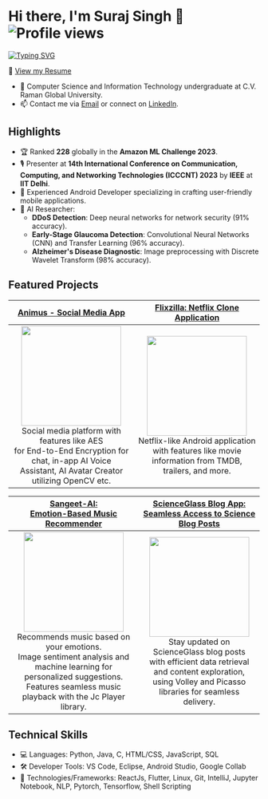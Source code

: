 # Hi there, I'm Suraj Singh 👋 ![Profile views]([https://img.shields.io/github/followers/s0oraj?label=Profile%20views&style=social](https://komarev.com/ghpvc/?username=s0oraj))


[![Typing SVG](https://readme-typing-svg.demolab.com?font=Fira+Code&pause=1000&random=false&width=435&lines=BTech+CSE-Student+%7C+ML+%26++Android+Dev;IIT+DELHI%3A+IEEE+ICCCNT+2023+Conf;Amazon+ML+Challenge%3A+228+Global+Rank;AI+Researcher%3A+DDoS%2C+Glaucoma+Etc)](https://git.io/typing-svg)

📄 [View my Resume](https://drive.google.com/file/d/1u28HdWNyTgMwzNrqh5uo5cdDjd4x7Oi_/view?usp=sharing)
- 🔭 Computer Science and Information Technology undergraduate at C.V. Raman Global University.
- 📫 Contact me via [Email](mailto:hotmailsuraj@gmail.com) or connect on [LinkedIn](https://www.linkedin.com/in/s0oraj).

## Highlights
- 🏆 Ranked **228** globally in the **Amazon ML Challenge 2023**.
- 🎙 Presenter at **14th International Conference on Communication, Computing, and Networking Technologies (ICCCNT) 2023** by **IEEE** at **IIT Delhi**.
- 📱 Experienced Android Developer specializing in crafting user-friendly mobile applications.
- 🧠 AI Researcher:
    - **DDoS Detection**: Deep neural networks for network security (91% accuracy).
    - **Early-Stage Glaucoma Detection**: Convolutional Neural Networks (CNN) and Transfer Learning (96% accuracy).
    - **Alzheimer's Disease Diagnostic**: Image preprocessing with Discrete Wavelet Transform (98% accuracy).

## Featured Projects

| [**Animus - Social Media App**](https://github.com/s0oraj/animus) | [**Flixzilla: Netflix Clone Application**](https://github.com/s0oraj/flixzilla) |
|:-------------------------:|:-------------------------:|
| <img src="https://user-images.githubusercontent.com/42529024/198926752-693c765d-e8a0-4322-8a05-bb8b274cc602.png" height="200"><br> Social media platform with features like AES<br> for End-to-End Encryption for chat, in-app AI Voice Assistant, AI Avatar Creator utilizing OpenCV etc. | <img src="https://user-images.githubusercontent.com/42529024/202111939-22cf25c9-f4e4-421c-a9a7-de663d440094.png" height="200"> <br> Netflix-like Android application with features like movie information from TMDB, trailers, and more. |

| [**Sangeet-AI:<br> Emotion-Based Music Recommender**](https://github.com/s0oraj/SangeetAI) | [**ScienceGlass Blog App:<br> Seamless Access to Science Blog Posts**](https://github.com/s0oraj/ScienceGlass) |
|:-------------------------:|:-------------------------:|
| <img src="https://user-images.githubusercontent.com/42529024/202877049-ac02656d-5ae2-46b8-9442-77fda36c5393.png" height="200"><br> Recommends music based on your emotions.<br> Image sentiment analysis and machine learning for personalized suggestions. <br> Features seamless music playback with the Jc Player library. | <img src="https://github.com/s0oraj/s0oraj/assets/42529024/3366de40-6387-4a4f-9639-de6ed6bdc48b" height="200"> <br>Stay updated on ScienceGlass blog posts <br> with efficient data retrieval and content exploration,<br> using Volley and Picasso libraries for seamless delivery.


## Technical Skills
- 💻 Languages: Python, Java, C, HTML/CSS, JavaScript, SQL
- 🛠️ Developer Tools: VS Code, Eclipse, Android Studio, Google Collab
- 🚀 Technologies/Frameworks: ReactJs, Flutter, Linux, Git, IntelliJ, Jupyter Notebook, NLP, Pytorch, Tensorflow, Shell Scripting
